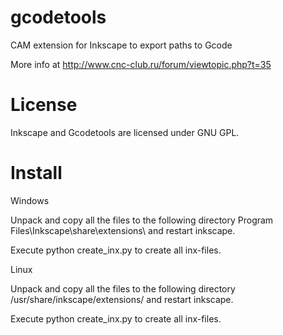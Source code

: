 gcodetools
==========

CAM extension for Inkscape to export paths to Gcode 

More info at http://www.cnc-club.ru/forum/viewtopic.php?t=35


License
==========
Inkscape and Gcodetools are licensed under GNU GPL.



Install
==========
Windows

Unpack and copy all the files to the following directory Program Files\Inkscape\share\extensions\ and restart inkscape.

Execute python create_inx.py to create all inx-files.

Linux

Unpack and copy all the files to the following directory /usr/share/inkscape/extensions/ and restart inkscape.

Execute python create_inx.py to create all inx-files.
